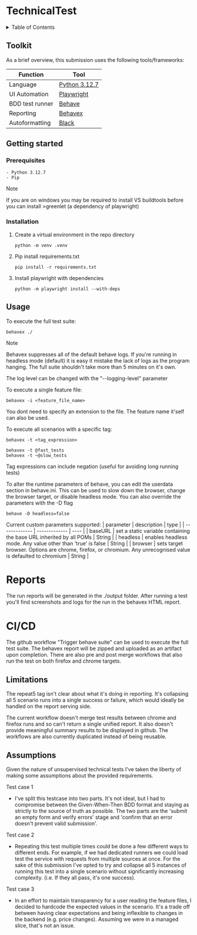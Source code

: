 # TechnicalTest

<details>
  <summary>Table of Contents</summary>
  <ol>
    <li>
      <a href="#toolkit">Toolkit overview</a>
    </li>
    <li>
      <a href="#getting-started">Getting Started</a>
      <ul>
        <li><a href="#prerequisites">Prerequisites</a></li>
        <li><a href="#prerequisites">Installation</a></li>
      </ul>
    </li>
    <li>
        <a href="#usage">Usage</a>
        <ul>
            <li><a href="#reports">Artifacts and Reports</li>
            <li><a href="#CI/CD"> CI/CD </li>
        </ul>
    </li>
    <li><a href="#Limitations">Limitations</a></li>
    <li><a href="#Assumptions">Requirement Assumptions</a></li>
  </ol>
</details>

## Toolkit

As a brief overview, this submission uses the following tools/frameworks: 

| Function       | Tool           |
| -------------  | -------------  |
| Language       | <a href="https://www.python.org/about/">Python 3.12.7</a>  |
| UI Automation  | <a href="https://playwright.dev/python/docs/intro">Playwright</a>     |
| BDD test runner| <a href="https://behave.readthedocs.io/en/latest/">Behave</a>         |
| Reporting      | <a href="https://github.com/hrcorval/behavex">Behavex</a>        |
| Autoformatting | <a href="https://github.com/psf/black">Black</a>          | 

## Getting started 

### Prerequisites

    - Python 3.12.7
    - Pip

>[!NOTE]
>If you are on windows you may be required to install VS buildtools before you can install >greenlet (a dependency of playwright)
 
### Installation

1. Create a virtual environment in the repo directory
    ```
    python -m venv .venv
    ```
2. Pip install requirements.txt
    ```
    pip install -r requirements.txt
    ```
3. Install playwright with dependencies
    ```
    python -m playwright install --with-deps
    ```

## Usage

To execute the full test suite:
```
behavex ./
```
>[!NOTE] 
>Behavex suppresses all of the default behave logs. If you're running in headless mode (default) it is easy it mistake the lack of logs as the program hanging. The full suite shouldn't take more than 5 minutes on it's own. 
>
>The log level can be changed with the "--logging-level" parameter 

To execute a single feature file:
```
behavex -i <feature_file_name>
```
You dont need to specify an extension to the file. The feature name it'self can also be used. 

To execute all scenarios with a specific tag:
```
behavex -t <tag_expression>

behavex -t @fast_tests
behavex -t ~@slow_tests
```
Tag expressions can include negation (useful for avoiding long running tests)

To alter the runtime parameters of behave, you can edit the userdata section in behave.ini. This can be used to slow down the browser, change the browser target, or disable headless mode. You can also override the parameters with the -D flag
```
behave -D headless=false
```
Current custom parameters supported:
| parameter      | description                                                          | type |
| -------------  | -------------                                                        | ---- | 
| baseURL        | set a static variable containing the base URL inherited by all POMs  | String |
| headless       | enables headless mode. Any value other than 'true' is false | String |
| browser        | sets target browser. Options are chrome, firefox, or chromium. Any unrecognised value is defaulted to chromium | String |

# Reports

The run reports will be generated in the ./output folder. After running a test you'll find screenshots and logs for the run in the behavex HTML report.

# CI/CD

The github workflow "Trigger behave suite" can be used to execute the full test suite. The behavex report will be zipped and uploaded as an artifact upon completion. There are also pre and post merge workflows that also run the test on both firefox and chrome targets.  

## Limitations

The repeat5 tag isn't clear about what it's doing in reporting. It's collapsing all 5 scenario runs into a single success or failure, which would ideally be handled on the report serving side. 

The current workflow doesn't merge test results between chrome and firefox runs and so can't return a single unified report. It also doesn't provide meaningful summary results to be displayed in github. The workflows are also currently duplicated instead of being reusable. 

## Assumptions

Given the nature of unsupervised technical tests I've taken the liberty of making some assumptions about the provided requirements.

Test case 1
- I've split this testcase into two parts. It's not ideal, but I had to compromise between the Given-When-Then BDD format and staying as strictly to the source of truth as possible. The two parts are the 'submit an empty form and verify errors' stage and 'confirm that an error doesn't prevent valid submission'.

Test case 2 
- Repeating this test multiple times could be done a few different ways to different ends. For example, if we had dedicated runners we could load test the service with requests from multiple sources at once. For the sake of this submission I've opted to try and collapse all 5 instances of running this test into a single scenario without significantly increasing complexity. (i.e. If they all pass, it's one success). 

Test case 3
- In an effort to maintain transparency for a user reading the feature files, I decided to hardcode the expected values in the scenario. It's a trade off between having clear expectations and being inflexible to changes in the backend (e.g. price changes). Assuming we were in a managed slice, that's not an issue. 
